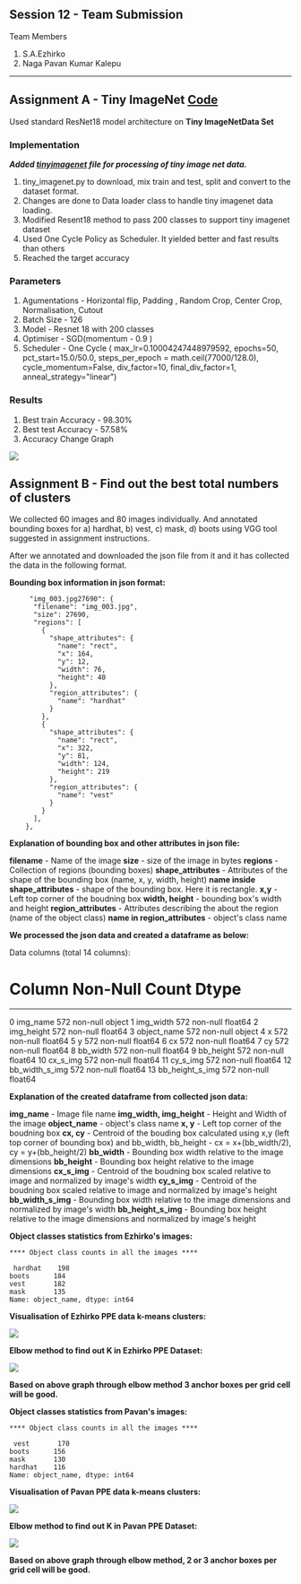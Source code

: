 ## Session 12 - Team Submission
Team Members
1. S.A.Ezhirko
2. Naga Pavan Kumar Kalepu
**********************************************************************************************************************
## **Assignment A - Tiny ImageNet**  [Code](https://github.com/eva5covergence/EVA5_AI_Projects_new/blob/master/orchestrators/Session12_Assignment.ipynb)


Used standard ResNet18 model architecture  on **Tiny ImageNetData Set**

### **Implementation**

***Added [tinyimagenet](https://github.com/eva5covergence/EVA5_AI_Projects_new/blob/master/data/tiny_imagenet.py) file for processing of tiny image net data.***

1. tiny_imagenet.py to download, mix train and test, split and convert to the dataset format.
2. Changes are done to Data loader class to handle tiny imagenet data loading.
3. Modified Resent18 method to pass 200 classes to support tiny imagenet dataset
4. Used One Cycle Policy as Scheduler. It yielded better and fast results than others
5. Reached the target accuracy

### **Parameters**

1. Agumentations - Horizontal flip, Padding , Random Crop, Center Crop, Normalisation, Cutout
2. Batch Size - 126
3. Model - Resnet 18 with 200 classes
4. Optimiser - SGD(momentum - 0.9 )
5. Scheduler - One Cycle (  max_lr=0.10004247448979592, epochs=50, pct_start=15.0/50.0, steps_per_epoch = math.ceil(77000/128.0), 
                  cycle_momentum=False, div_factor=10, final_div_factor=1, anneal_strategy="linear")

### **Results**

1. Best train Accuracy - 98.30%
2. Best test Accuracy - 57.58%
3. Accuracy Change Graph

![](images/AccuracyGraph.png)

## **Assignment B - Find out the best total numbers of clusters**

We collected 60 images and 80 images individually. And annotated bounding boxes for a) hardhat, b) vest, c) mask, d) boots using VGG tool suggested in assignment instructions.

After we annotated and downloaded the json file from it and it has collected the data in the following format.

**Bounding box information in json format:**

```
     "img_003.jpg27690": {
      "filename": "img_003.jpg",
      "size": 27690,
      "regions": [
        {
          "shape_attributes": {
            "name": "rect",
            "x": 164,
            "y": 12,
            "width": 76,
            "height": 40
          },
          "region_attributes": {
            "name": "hardhat"
          }
        },
        {
          "shape_attributes": {
            "name": "rect",
            "x": 322,
            "y": 81,
            "width": 124,
            "height": 219
          },
          "region_attributes": {
            "name": "vest"
          }
        }
      ],
    },
```
 
**Explanation of bounding box and other attributes in json file:**
 
 **filename** - Name of the image
 **size** - size of the image in bytes
 **regions** - Collection of regions (bounding boxes)
 **shape_attributes** - Attributes of the shape of the bounding box (name, x, y, width, height)
 **name inside shape_attributes** - shape of the bounding box. Here it is rectangle.
 **x,y** - Left top corner of the boudning box
 **width, height** - bounding box's width and height
 **region_attributes** - Attributes describing the about the region (name of the object class)
 **name in region_attributes** - object's class name
 
**We processed the json data and created a dataframe as below:**

Data columns (total 14 columns):
 #   Column           Non-Null Count  Dtype  
---  ------           --------------  -----  
 0   img_name         572 non-null    object 
 1   img_width        572 non-null    float64
 2   img_height       572 non-null    float64
 3   object_name      572 non-null    object 
 4   x                572 non-null    float64
 5   y                572 non-null    float64
 6   cx               572 non-null    float64
 7   cy               572 non-null    float64
 8   bb_width         572 non-null    float64
 9   bb_height        572 non-null    float64
 10  cx_s_img         572 non-null    float64
 11  cy_s_img         572 non-null    float64
 12  bb_width_s_img   572 non-null    float64
 13  bb_height_s_img  572 non-null    float64
 
 
**Explanation of the created dataframe from collected json data:**
 
**img_name** - Image file name
**img_width, img_height** - Height and Width of the image
**object_name** - object's class name
**x, y** - Left top corner of the boudning box
**cx, cy** - Centroid of the bouding box calculated using x,y (left top corner of bounding box) and bb_width, bb_height - cx = x+(bb_width/2), cy = y+(bb_height/2)
**bb_width** - Bounding box width relative to the image dimensions
**bb_height** - Bounding box height relative to the image dimensions
**cx_s_img** - Centroid of the boudning box scaled relative to image and normalized by image's width
**cy_s_img** - Centroid of the boudning box scaled relative to image and normalized by image's height
**bb_width_s_img** - Bounding box width relative to the image dimensions and normalized by image's width
**bb_height_s_img** - Bounding box height relative to the image dimensions and normalized by image's height

 **Object classes statistics from Ezhirko's images:**

```
**** Object class counts in all the images ****

 hardhat    198
boots      184
vest       182
mask       135
Name: object_name, dtype: int64
```

 **Visualisation of Ezhirko PPE data k-means clusters:**
 
![](images/EzhirkoScatterPlot.png)
 
 **Elbow method to find out K in Ezhirko PPE Dataset:**
 
![](images/EzhirkoElbowPlot.png)

**Based on above graph through elbow method 3 anchor boxes per grid cell will be good.**


**Object classes statistics from Pavan's images:**

```
**** Object class counts in all the images ****

 vest       170
boots      156
mask       130
hardhat    116
Name: object_name, dtype: int64
```

**Visualisation of Pavan PPE data k-means clusters:**
 
![](images/scatter_plot_pavan.png)
 
 **Elbow method to find out K in Pavan PPE Dataset:**
 
![](images/elbow_plot_pavan.png)

**Based on above graph through elbow method, 2 or 3 anchor boxes per grid cell will be good.**










 
 
